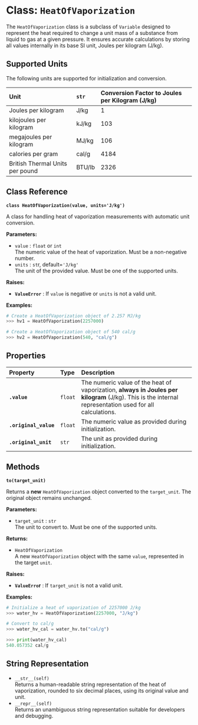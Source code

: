 # **Class: `HeatOfVaporization`**

The `HeatOfVaporization` class is a subclass of `Variable` designed to represent the heat required to change a unit mass of a substance from liquid to gas at a given pressure. It ensures accurate calculations by storing all values internally in its base SI unit, Joules per kilogram (J/kg).

## **Supported Units**

The following units are supported for initialization and conversion.

| Unit | `str` | Conversion Factor to Joules per Kilogram (J/kg) |
| :---- | :---- | :---- |
| Joules per kilogram | J/kg | 1 |
| kilojoules per kilogram | kJ/kg | 103 |
| megajoules per kilogram | MJ/kg | 106 |
| calories per gram | cal/g | 4184 |
| British Thermal Units per pound | BTU/lb | 2326 |

## **Class Reference**

**`class HeatOfVaporization(value, units='J/kg')`**

A class for handling heat of vaporization measurements with automatic unit conversion.

**Parameters:**

* `value` : `float` or `int`  
  The numeric value of the heat of vaporization. Must be a non-negative number.  
* `units` : `st`r, default=`'J/kg'`  
  The unit of the provided value. Must be one of the supported units.

**Raises:**

* **`ValueError`** : If `value` is negative or `units` is not a valid unit.

**Examples:**
```py
# Create a HeatOfVaporization object of 2.257 MJ/kg  
>>> hv1 = HeatOfVaporization(2257000)

# Create a HeatOfVaporization object of 540 cal/g  
>>> hv2 = HeatOfVaporization(540, "cal/g")
```

## **Properties**

| Property | Type | Description |
| :---- | :---- | :---- |
| **`.value`** | `float` | The numeric value of the heat of vaporization, **always in Joules per kilogram** (J/kg). This is the internal representation used for all calculations. |
| **`.original_value`** | `float` | The numeric value as provided during initialization. |
| **`.original_unit`** | `str` | The unit as provided during initialization. |

## **Methods**

**`to(target_unit)`**

Returns a **new** `HeatOfVaporization` object converted to the `target_unit`. The original object remains unchanged.

**Parameters:**

* `target_unit` : `str`  
  The unit to convert to. Must be one of the supported units.

**Returns:**

* `HeatOfVaporization`  
  A new `HeatOfVaporization` object with the same `value`, represented in the target `unit`.

**Raises:**

* **`ValueErro`r** : If `target_unit` is not a valid unit.

**Examples:**
```py
# Initialize a heat of vaporization of 2257000 J/kg  
>>> water_hv = HeatOfVaporization(2257000, "J/kg")

# Convert to cal/g  
>>> water_hv_cal = water_hv.to("cal/g")

>>> print(water_hv_cal)  
540.057352 cal/g
```
## **String Representation**

* `__str__(self)`  
  Returns a human-readable string representation of the heat of vaporization, rounded to six decimal places, using its original value and unit.  
* `__repr__(self)`  
  Returns an unambiguous string representation suitable for developers and debugging.
